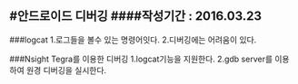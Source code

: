 #안드로이드 디버깅
####작성기간 : 2016.03.23
---
###logcat
1.로그들을 볼수 있는 명령어잇다.
2.디버깅에는 어려움이 있다.

###Nsight Tegra를 이용한 디버깅
1.logcat기능을 지원한다.
2.gdb server를 이용하여 원경 디버깅을 실시한다.

